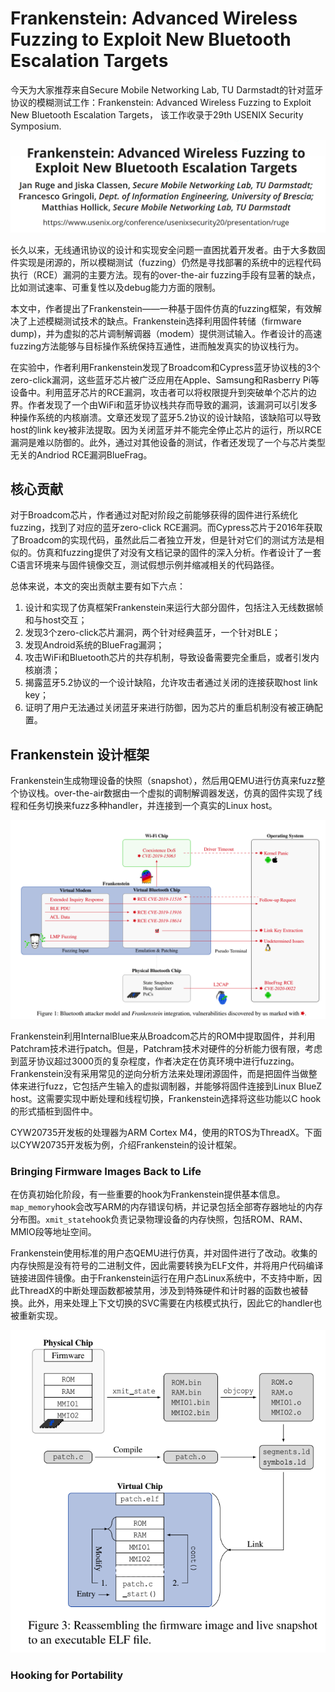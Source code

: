 # Frankenstein: Advanced Wireless Fuzzing to Exploit New Bluetooth Escalation Targets

今天为大家推荐来自Secure Mobile Networking Lab, TU Darmstadt的针对蓝牙协议的模糊测试工作：Frankenstein: Advanced Wireless Fuzzing to Exploit New Bluetooth Escalation Targets，
该工作收录于29th USENIX Security Symposium.

![](fran_title.png)

长久以来，无线通讯协议的设计和实现安全问题一直困扰着开发者。由于大多数固件实现是闭源的，所以模糊测试（fuzzing）仍然是寻找部署的系统中的远程代码执行（RCE）漏洞的主要方法。现有的over-the-air fuzzing手段有显著的缺点，比如测试速率、可重复性以及debug能力方面的限制。

本文中，作者提出了Frankenstein——一种基于固件仿真的fuzzing框架，有效解决了上述模糊测试技术的缺点。Frankenstein选择利用固件转储（firmware dump)，并为虚拟的芯片调制解调器（modem）提供测试输入。作者设计的高速fuzzing方法能够与目标操作系统保持互通性，进而触发真实的协议栈行为。

在实验中，作者利用Frankenstein发现了Broadcom和Cypress蓝牙协议栈的3个zero-click漏洞，这些蓝牙芯片被广泛应用在Apple、Samsung和Rasberry Pi等设备中。利用蓝牙芯片的RCE漏洞，攻击者可以将权限提升到突破单个芯片的边界。作者发现了一个由WiFi和蓝牙协议栈共存而导致的漏洞，该漏洞可以引发多种操作系统的内核崩溃。文章还发现了蓝牙5.2协议的设计缺陷，该缺陷可以导致host的link key被非法提取。因为关闭蓝牙并不能完全停止芯片的运行，所以RCE漏洞是难以防御的。此外，通过对其他设备的测试，作者还发现了一个与芯片类型无关的Andriod RCE漏洞BlueFrag。


## 核心贡献

对于Broadcom芯片，作者通过对配对阶段之前能够获得的固件进行系统化fuzzing，找到了对应的蓝牙zero-click RCE漏洞。而Cypress芯片于2016年获取了Broadcom的实现代码，虽然此后二者独立开发，但是针对它们的测试方法是相似的。仿真和fuzzing提供了对没有文档记录的固件的深入分析。作者设计了一套C语言环境来与固件镜像交互，测试假想示例并缩减相关的代码路径。

总体来说，本文的突出贡献主要有如下六点：
1. 设计和实现了仿真框架Frankenstein来运行大部分固件，包括注入无线数据帧和与host交互；
2. 发现3个zero-click芯片漏洞，两个针对经典蓝牙，一个针对BLE；
3. 发现Android系统的BlueFrag漏洞；
4. 攻击WiFi和Bluetooth芯片的共存机制，导致设备需要完全重启，或者引发内核崩溃；
5. 揭露蓝牙5.2协议的一个设计缺陷，允许攻击者通过关闭的连接获取host link key；
6. 证明了用户无法通过关闭蓝牙来进行防御，因为芯片的重启机制没有被正确配置。


## Frankenstein 设计框架

Frankenstein生成物理设备的快照（snapshot），然后用QEMU进行仿真来fuzz整个协议栈。over-the-air数据由一个虚拟的调制解调器发送，仿真的固件实现了线程和任务切换来fuzz多种handler，并连接到一个真实的Linux host。

![](fran1.png)

Frankenstein利用InternalBlue来从Broadcom芯片的ROM中提取固件，并利用Patchram技术进行patch。但是，Patchram技术对硬件的分析能力很有限，考虑到蓝牙协议超过3000页的复杂程度，作者决定在仿真环境中进行fuzzing。
Frankenstein没有采用常见的逆向分析方法来处理闭源固件，而是把固件当做整体来进行fuzz，它包括产生输入的虚拟调制器，并能够将固件连接到Linux BlueZ host。这需要实现中断处理和线程切换，Frankenstein选择将这些功能以C hook的形式插桩到固件中。

CYW20735开发板的处理器为ARM Cortex M4，使用的RTOS为ThreadX。下面以CYW20735开发板为例，介绍Frankenstein的设计框架。


### Bringing Firmware Images Back to Life

在仿真初始化阶段，有一些重要的hook为Frankenstein提供基本信息。`map_memory`hook会改写ARM的内存错误句柄，并记录包括全部寄存器地址的内存分布图。`xmit_state`hook负责记录物理设备的内存快照，包括ROM、RAM、MMIO段等地址空间。

Frankenstein使用标准的用户态QEMU进行仿真，并对固件进行了改动。收集的内存快照是没有符号的二进制文件，因此需要转换为ELF文件，并将用户代码编译链接进固件镜像。由于Frankenstein运行在用户态Linux系统中，不支持中断，因此ThreadX的中断处理函数都被禁用，涉及到特殊硬件和计时器的函数也被替换。此外，用来处理上下文切换的SVC需要在内核模式执行，因此它的handler也被重新实现。

![](reassemble.png)


### Hooking for Portability